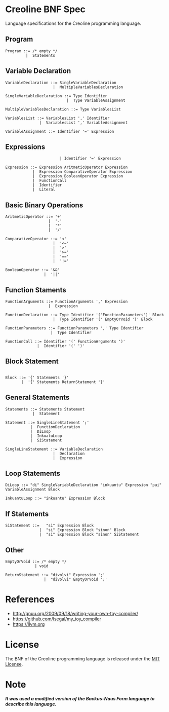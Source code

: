 # Creoline BNF Spec

Language specifications for the Creoline programming language.

## Program

```
Program ::= /* empty */
         |  Statements
```

## Variable Declaration

```
VariableDeclaration ::= SingleVariableDeclaration
                     |  MultipleVariablesDeclaration

SingleVariableDeclaration ::= Type Identifier
                           |  Type VariableAssignment

MultipleVariablesDeclaration ::= Type VariablesList

VariablesList ::= VariablesList ',' Identifier
               |  VariablesList ',' VariableAssignment

VariableAssignment ::= Identifier '=' Expression
```

## Expressions

```DiTiLoopInitStatement ::= Type Identifier '=' Expression
                        | Identifier '=' Expression

Expression ::= Expression AritmeticOperator Expression
            |  Expression ComparativeOperator Expression
            |  Expression BooleanOperator Expression
            |  FunctionCall
            |  Identifier
            |  Literal
```

## Basic Binary Operations
```
AritmeticOperator ::= '+'
                   |  '-'
                   |  '*'
                   |  '/'

ComparativeOperator ::= '<'
                     |  '<='
                     |  '>'
                     |  '>='
                     |  '==' 
                     |  '!='

BooleanOperator ::= '&&'
                 |  '||' 
```

## Function Staments

```
FunctionArguments ::= FunctionArguments ',' Expression
                   |  Expression

FunctionDeclaration ::= Type Identifier '('FunctionParameters')' Block
                     |  Type Identifier '(' EmptyOrVoid ')' Block

FunctionParameters ::= FunctionParameters ',' Type Identifier
                    |  Type Identifier

FunctionCall ::= Identifier '(' FunctionArguments ')'
              |  Identifier '(' ')'
```

## Block Statement
```

Block ::= '{' Statements '}'
       |  '{' Statements ReturnStatement '}'

```

## General Statements

```
Statements ::= Statements Statement
            |  Statement

Statement ::= SingleLineStatement ';'
           |  FunctionDeclaration
           |  DiLoop
           |  InkuatuLoop
           |  SiStatement

SingleLineStatement ::= VariableDeclaration
                     |  Declaration
                     |  Expression

```

## Loop Statements

```
DiLoop ::= "di" SingleVariableDeclaration "inkuantu" Expression "pui" VariableAssignment Block

InkuantuLoop ::= "inkuantu" Expression Block
```

## If Statements

```
SiStatement ::=   "si" Expression Block
               |  "si" Expression Block "sinon" Block
               |  "si" Expression Block "sinon" SiStatement
```

## Other

```
EmptyOrVoid ::= /* empty */
             | void

ReturnStatement ::= "divolvi" Expression ';'
                 |  "divolvi" EmptyOrVoid ';'
```

# References

* http://gnuu.org/2009/09/18/writing-your-own-toy-compiler/
* https://github.com/lsegal/my_toy_compiler
* https://llvm.org

# License

The BNF of the Creoline programming language is released under the [MIT License](LICENSE).

# Note

***It was used a modified version of the Backus-Naus Form language to describe this language.***
